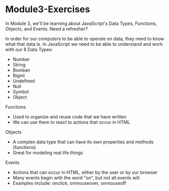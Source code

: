 # Module3-Exercises

In Module 3, we'll be learning about JavaScript's Data Types, Functions, Objects, and Events. Need a refresher?

In order for our computers to be able to operate on data, they need to know what that data is. In JavaScript we need to be able to understand and work with our 8 Data Types:
- Number
- String
- Boolean
- Bigint 
- Undefined
- Null
- Symbol
- Object

Functions 
- Used to organize and reuse code that we have written
- We can use them to react to actions that occur in HTML

Objects
- A complex data type that can have its own properties and methods (functions)
- Great for modeling real life things

Events
- Actions that can occur in HTML, either by the user or by our browser
- Many events begin with the word "on", but not all events will
- Examples include: onclick, onmouseover, onmouseoff




